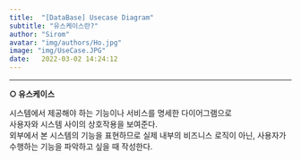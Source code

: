 ```yaml
---
title:  "[DataBase] Usecase Diagram"
subtitle: "유스케이스란?"
author: "Sirom"
avatar: "img/authors/Ho.jpg"
image: "img/UseCase.JPG"
date:   2022-03-02 14:24:12
---
```

***

<b class="topic">○ 유스케이스</b>
<p class="content">시스템에서 제공해야 하는 기능이나 서비스를 명세한 다이어그램으로<br>
  사용자와 시스템 사이의 상호작용을 보여준다.<br>
  외부에서 본 시스템의 기능을 표현하므로 실제 내부의 비즈니스 로직이 아닌, 사용자가 수행하는 기능을 파악하고 싶을 때 작성한다.</p>
<br>
<br>
<br>
